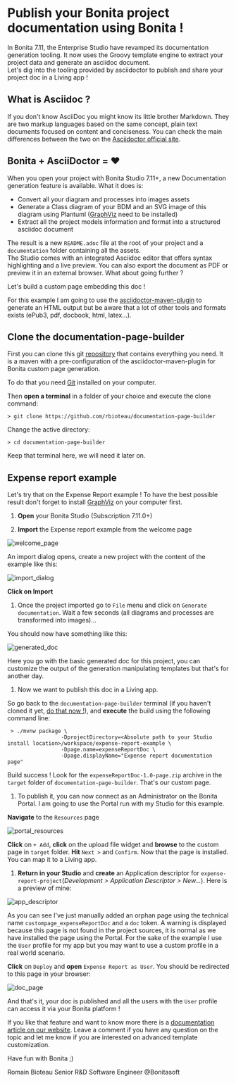 # Publish your Bonita project documentation using Bonita !

In Bonita 7.11, the Enterprise Studio have revamped its documentation generation tooling. 
It now uses the Groovy template engine to extract your project data and generate an asciidoc document.  
Let's dig into the tooling provided by asciidoctor to publish and share your project doc in a Living app !

## What is Asciidoc ?

If you don't know AsciiDoc you might know its little brother Markdown. They are two markup languages based on the same concept, plain text documents focused on content and conciseness.
You can check the main differences between the two on the [Asciidoctor official site](https://asciidoctor.org/docs/asciidoc-vs-markdown/).  

## Bonita + AsciiDoctor = ♥

When you open your project with Bonita Studio 7.11+, a new Documentation generation feature is available.
What it does is:

* Convert all your diagram and processes into images assets
* Generate a Class diagram of your BDM and an SVG image of this diagram using Plantuml ([GraphViz](https://graphviz.org/) need to be installed)
* Extract all the project models information and format into a structured asciidoc document

The result is a new `README.adoc` file at the root of your project and a `documentation` folder containing all the assets.  
The Studio comes with an integrated Asciidoc editor that offers syntax highlighting and a live preview. You can also export the document as PDF or preview it in an external browser.
What about going further ?

Let's build a custom page embedding this doc !

For this example I am going to use the [asciidoctor-maven-plugin](https://asciidoctor.org/docs/asciidoctor-maven-plugin/) to generate an HTML output but be aware that a lot of other tools and formats exists (ePub3, pdf, docbook, html, latex...).

<a name="clone"></a>

## Clone the documentation-page-builder

First you can clone this git [repository](https://github.com/rbioteau/documentation-page-builder) that contains everything you need. It is a maven with a pre-configuration of the asciidoctor-maven-plugin for Bonita custom page generation.

To do that you need [Git](https://git-scm.com/downloads) installed on your computer.

Then **open a terminal** in a folder of your choice and execute the clone command:

```
> git clone https://github.com/rbioteau/documentation-page-builder
```

Change the active directory:

```
> cd documentation-page-builder
```

Keep that terminal here, we will need it later on.

## Expense report example

Let's try that on the Expense Report example ! To have the best possible result don't forget to install [GraphViz](https://graphviz.org/) on your computer first.

1. **Open** your Bonita Studio (Subscription 7.11.0+)

1. **Import** the Expense report example from the welcome page

![welcome_page](https://github.com/rbioteau/documentation-page-builder/raw/master/blog/img/welcome_page.png)

An import dialog opens, create a new project with the content of the example like this:

![import_dialog](https://github.com/rbioteau/documentation-page-builder/raw/master/blog/img/import_dialog.png)

**Click on Import**

1. Once the project imported go to `File` menu and click on `Generate documentation`. Wait a few seconds (all diagrams and processes are transformed into images)...

You should now have something like this:

![generated_doc](https://github.com/rbioteau/documentation-page-builder/raw/master/blog/img/generated_doc.png)

Here you go with the basic generated doc for this project, you can customize the output of the generation manipulating templates but that's for another day. 

1. Now we want to publish this doc in a Living app.

So go back to the `documentation-page-builder` terminal (if you haven't cloned it yet, [do that now !](#clone)), and **execute** the build using the following command line:

```
 > ./mvnw package \
                 -DprojectDirectory=<Absolute path to your Studio install location>/workspace/expense-report-example \
                 -Dpage.name=expenseReportDoc \
                 -Dpage.displayName="Expense report documentation page"
```

Build success ! Look for the `expenseReportDoc-1.0-page.zip` archive in the `target` folder of `documentation-page-builder`. That's our custom page.

1. To publish it, you can now connect as an Administrator on the Bonita Portal. I am going to use the Portal run with my Studio for this example.

**Navigate** to the `Resources` page

![portal_resources](https://github.com/rbioteau/documentation-page-builder/raw/master/blog/img/portal_resources.png)

**Click** on `+ Add`, **click** on the upload file widget and **browse** to the custom page in `target` folder. **Hit** `Next >` and `Confirm`.
Now that the page is installed. You can map it to a Living app.

1. **Return in your Studio** and **create** an Application descriptor for `expense-report-project`(*Development > Application Descriptor > New...*). Here is a preview of mine:

![app_descriptor](https://github.com/rbioteau/documentation-page-builder/raw/master/blog/img/app_descriptor.png)

As you can see I've just manually added an orphan page using the technical name `custompage_expenseReportDoc` and a `doc` token. A warning is displayed because this page is not found in the project sources, it is normal as we have installed the page using the Portal. For the sake of the example I use the `User` profile for my app but you may want to use a custom profile in a real world scenario.

**Click** on `Deploy` and **open** `Expense Report as User`.
You should be redirected to this page in your browser:

![doc_page](https://github.com/rbioteau/documentation-page-builder/raw/master/blog/img/doc_page.png)

And that's it, your doc is published and all the users with the `User` profile can access it via your Bonita platform !

If you like that feature and want to know more there is a [documentation article on our website](https://documentation.bonitasoft.com/bonita/7.11/project-documentation-generation). Leave a comment if you have any question on the topic and let me know if you are interested on advanced template customization.

Have fun with Bonita ;)

Romain Bioteau
Senior R&D Software Engineer @Bonitasoft

